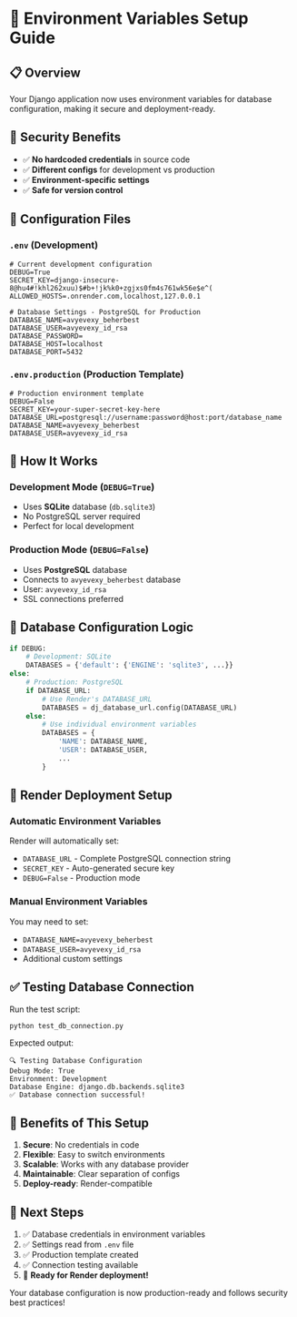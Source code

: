 # 🔧 Environment Variables Setup Guide

## 📋 **Overview**
Your Django application now uses environment variables for database configuration, making it secure and deployment-ready.

## 🔐 **Security Benefits**
- ✅ **No hardcoded credentials** in source code
- ✅ **Different configs** for development vs production
- ✅ **Environment-specific settings** 
- ✅ **Safe for version control**

## 📁 **Configuration Files**

### `.env` (Development)
```env
# Current development configuration
DEBUG=True
SECRET_KEY=django-insecure-8@hu4#!khl262xuu)$#b+!jk%k0+zgjxs0fm4s761wk56e$e^(
ALLOWED_HOSTS=.onrender.com,localhost,127.0.0.1

# Database Settings - PostgreSQL for Production
DATABASE_NAME=avyevexy_beherbest
DATABASE_USER=avyevexy_id_rsa
DATABASE_PASSWORD=
DATABASE_HOST=localhost
DATABASE_PORT=5432
```

### `.env.production` (Production Template)
```env
# Production environment template
DEBUG=False
SECRET_KEY=your-super-secret-key-here
DATABASE_URL=postgresql://username:password@host:port/database_name
DATABASE_NAME=avyevexy_beherbest
DATABASE_USER=avyevexy_id_rsa
```

## 🎯 **How It Works**

### Development Mode (`DEBUG=True`)
- Uses **SQLite** database (`db.sqlite3`)
- No PostgreSQL server required
- Perfect for local development

### Production Mode (`DEBUG=False`)
- Uses **PostgreSQL** database
- Connects to `avyevexy_beherbest` database
- User: `avyevexy_id_rsa`
- SSL connections preferred

## 🚀 **Database Configuration Logic**

```python
if DEBUG:
    # Development: SQLite
    DATABASES = {'default': {'ENGINE': 'sqlite3', ...}}
else:
    # Production: PostgreSQL
    if DATABASE_URL:
        # Use Render's DATABASE_URL
        DATABASES = dj_database_url.config(DATABASE_URL)
    else:
        # Use individual environment variables
        DATABASES = {
            'NAME': DATABASE_NAME,
            'USER': DATABASE_USER,
            ...
        }
```

## 🔧 **Render Deployment Setup**

### Automatic Environment Variables
Render will automatically set:
- `DATABASE_URL` - Complete PostgreSQL connection string
- `SECRET_KEY` - Auto-generated secure key
- `DEBUG=False` - Production mode

### Manual Environment Variables
You may need to set:
- `DATABASE_NAME=avyevexy_beherbest`
- `DATABASE_USER=avyevexy_id_rsa`
- Additional custom settings

## ✅ **Testing Database Connection**

Run the test script:
```bash
python test_db_connection.py
```

Expected output:
```
🔍 Testing Database Configuration
Debug Mode: True
Environment: Development
Database Engine: django.db.backends.sqlite3
✅ Database connection successful!
```

## 🎉 **Benefits of This Setup**

1. **Secure**: No credentials in code
2. **Flexible**: Easy to switch environments
3. **Scalable**: Works with any database provider
4. **Maintainable**: Clear separation of configs
5. **Deploy-ready**: Render-compatible

## 📝 **Next Steps**

1. ✅ Database credentials in environment variables
2. ✅ Settings read from `.env` file
3. ✅ Production template created
4. ✅ Connection testing available
5. 🚀 **Ready for Render deployment!**

Your database configuration is now production-ready and follows security best practices!